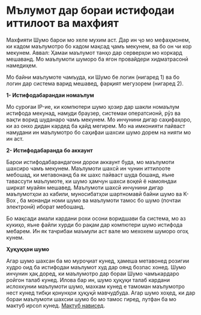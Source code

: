 # Мълумот дар бораи истифодаи иттилоот ва махфият

Махфияти Шумо барои мо хеле мухим аст. Дар ин ҷо мо мефаҳмонем, ки кадом маълумотро бо кадом мақсад ҷамъ мекунем, ва бо он чи кор мекунем.  Аввал: Ҳамаи маълумот танҳо дар серверҳои мо коркард мешаванд. Мо маълумоти шуморо  ба ягон провайдери хидматрасонӣ намедиҳем.
 
Мо байни маълумоте чамъуда, ки Шумо бе логин (нигаред 1) ва бо логин дар система варид мешавед, фарқият мегузорем (нигаред 2).
 
**1- Истифодабарандаи номаълум**

Мо суроғаи IP-ие, ки компютери шумо ҳозир дар шакли номаълум истифода мекунад, намуди браузер, системаи оператсионӣ, рӯз ва вақти ворид шуданаро чамъ мекунем. Мо инчунини дигар саҳифаҳоро, ки аз онхо дидан кардед ба қайд мегирем. Мо на имконияти пайваст намудани ин маълумотро бо саҳифаи шахсии шумо дорем на нияти мо ин аст.

**2- Истифодабаранда бо аккаунт**

Барои истифодабарандагони дорои аккаунт буда, мо маълумоти шахсиро чамъ мекунем. Маълумоти шахсӣ ин чунин иттилооте мебошад, ки метавонанд ба як шахс пайваст шуда бошанд, яъне тавассути маълумоте, ки шумо ҳамчун шахси воқеӣ ё намояндаи ширкат муайян мешавед. Маълумоти шахсӣ инчунини дигар маълумотҳои аз кабили, муносибатҳои шартномавӣ байни шумо ва K-Box , ба монанди номи шумо ва маълумоти тамос бо шумо (почтаи электронӣ) иборат мебошанд.

Бо мақсади амали кардани рохи осони воридшави ба система, мо аз кукиҳо, яъне файли хурди бо рақам дар компютери шумо истифода мебарем.  Ин як тачрибаи маъмули аст вале мо мехохем шуморо огоҳ кунем.
 
**Ҳуқуқҳои шумо**
 
Агар шумо шахсан ба мо муроҷиат кунед, ҳамеша метавонед розигии худро оид ба истифодаи маълумот худ дар оянд бозпас хонед. Шумо инчунин ҳақ доред, ки маълумотро дар бораи Шумо чамъкардаро ройгон талаб кунед. Илова бар ин, шумо ҳуқуқи талаб кардани ислохкунии маълумоти шумо, махкам кунед е тамоман маълумотро нест кунед тибқи қонунҳои ҳуқуқӣ мавчудбуда. Агар шумо хоҳед, ки дар бораи маълумоти шахсии шумо бо мо тамос гиред, лутфан ба мо мактуб ирсол кунед. [Мактуб нависед](/contact).